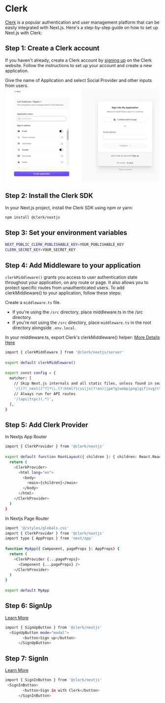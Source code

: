 # Clerk
[Clerk](https://clerk.com/) is a popular authentication and user management platform that can be easily integrated with Next.js. Here's a step-by-step guide on how to set up Next.js with Clerk:

## Step 1: Create a Clerk account
If you haven't already, create a Clerk account by [signing up](https://dashboard.clerk.com/sign-up) on the Clerk website. Follow the instructions to set up your account and create a new application.

Give the name of Application and select Social Provider and other inputs from users.
![Clerk Application and Social Selecter](/src/learning/authentication/clerk/clerk-appplication-and-social.PNG)


## Step 2: Install the Clerk SDK
In your Next.js project, install the Clerk SDK using npm or yarn:

```bash
npm install @clerk/nextjs
```

## Step 3: Set your environment variables

```bash
NEXT_PUBLIC_CLERK_PUBLISHABLE_KEY=YOUR_PUBLISHABLE_KEY
CLERK_SECRET_KEY=YOUR_SECRET_KEY
```

## Step 4: Add Middleware to your application
`clerkMiddleware()` grants you access to user authentication state throughout your application, on any route or page. It also allows you to protect specific routes from unauthenticated users. To add clerkMiddleware() to your application, follow these steps:

Create a `middleware.ts` file.

- If you're using the `/src` directory, place middleware.ts in the /src directory.
- If you're not using the `/src` directory, place `middleware.ts` in the root directory alongside `.env.local`.

In your middleware.ts, export Clerk's clerkMiddleware() helper: [More Details Here](https://clerk.com/docs/quickstarts/nextjs#add-middleware-to-your-application)

```bash
import { clerkMiddleware } from '@clerk/nextjs/server'

export default clerkMiddleware()

export const config = {
  matcher: [
    // Skip Next.js internals and all static files, unless found in search params
    '/((?!_next|[^?]*\\.(?:html?|css|js(?!on)|jpe?g|webp|png|gif|svg|ttf|woff2?|ico|csv|docx?|xlsx?|zip|webmanifest)).*)',
    // Always run for API routes
    '/(api|trpc)(.*)',
  ],
}
```

## Step 5: Add Clerk Provider

In Nextjs App Router
```bash
import { ClerkProvider } from '@clerk/nextjs'

export default function RootLayout({ children }: { children: React.ReactNode }) {
  return (
    <ClerkProvider>
      <html lang="en">
        <body>
          <main>{children}</main>
        </body>
      </html>
    </ClerkProvider>
  )
}
```

In Nextjs Page Router
```bash
import '@/styles/globals.css'
import { ClerkProvider } from '@clerk/nextjs'
import type { AppProps } from 'next/app'

function MyApp({ Component, pageProps }: AppProps) {
  return (
    <ClerkProvider {...pageProps}>
      <Component {...pageProps} />
    </ClerkProvider>
  )
}

export default MyApp
```
## Step 6: SignUp

[Learn More](https://clerk.com/docs/components/unstyled/sign-in-button)

```bash
import { SignUpButton } from '@clerk/nextjs'
  <SignUpButton mode="modal">
        <button>Sign up</button>
      </SignUpButton>
```

## Step 7: SignIn

[Learn More](https://clerk.com/docs/components/unstyled/sign-in-button)

```bash
import { SignInButton } from '@clerk/nextjs'
 <SignInButton>
        <button>Sign in with Clerk</button>
      </SignInButton>
```
